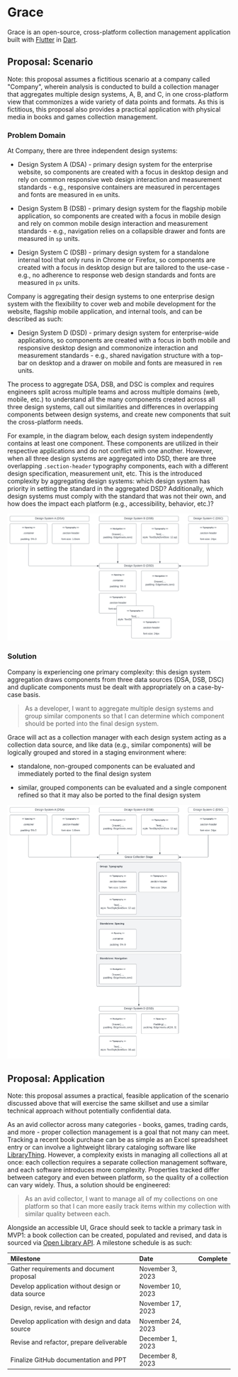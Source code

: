 # Grace

Grace is an open-source, cross-platform collection management application built with [Flutter](https://flutter.dev/) in [Dart](https://dart.dev/).

## Proposal: Scenario

Note: this proposal assumes a fictitious scenario at a company called "Company", wherein analysis is conducted to build a collection manager that aggregates multiple design systems, A, B, and C, in one cross-platform view that commonizes a wide variety of data points and formats. As this is fictitious, this proposal also provides a practical application with physical media in books and games collection management.

### Problem Domain

At Company, there are three independent design systems:

- Design System A (DSA) - primary design system for the enterprise website, so components are created with a focus in desktop design and rely on common responsive web design interaction and measurement standards - e.g., responsive containers are measured in percentages and fonts are measured in `em` units.

- Design System B (DSB) - primary design system for the flagship mobile application, so components are created with a focus in mobile design and rely on common mobile design interaction and measurement standards - e.g., navigation relies on a collapsible drawer and fonts are measured in `sp` units.

- Design System C (DSB) - primary design system for a standalone internal tool that only runs in Chrome or Firefox, so components are created with a focus in desktop design but are tailored to the use-case - e.g., no adherence to response web design standards and fonts are measured in `px` units.

Company is aggregating their design systems to one enterprise design system with the flexibility to cover web and mobile development for the website, flagship mobile application, and internal tools, and can be described as such:

- Design System D (DSD) - primary design system for enterprise-wide applications, so components are created with a focus in both mobile and responsive desktop design and commononize interaction and measurement standards - e.g., shared navigation structure with a top-bar on desktop and a drawer on mobile and fonts are measured in `rem` units.

The process to aggregate DSA, DSB, and DSC is complex and requires engineers split across multiple teams and across multiple domains (web, mobile, etc.) to understand all the many components created across all three design systems, call out similarities and differences in overlapping components between design systems, and create new components that suit the cross-platform needs.

For example, in the diagram below, each design system independently contains at least one component. These components are utilized in their respective applications and do not conflict with one another. However, when all three design systems are aggregated into DSD, there are three overlapping `.section-header` typography components, each with a different design specification, measurement unit, etc. This is the introduced complexity by aggregating design systems: which design system has priority in setting the standard in the aggregated DSD? Additionally, which design systems must comply with the standard that was not their own, and how does the impact each platform (e.g., accessibility, behavior, etc.)?

![](docs/img/dsd-aggregation.svg)

### Solution

Company is experiencing one primary complexity: this design system aggregation draws components from three data sources (DSA, DSB, DSC) and duplicate components must be dealt with appropriately on a case-by-case basis.

> As a developer, I want to aggregate multiple design systems and group similar components so that I can determine which component should be ported into the final design system.

Grace will act as a collection manager with each design system acting as a collection data source, and like data (e.g., similar components) will be logically grouped and stored in a staging environment where:

- standalone, non-grouped components can be evaluated and immediately ported to the final design system

- similar, grouped components can be evaluated and a single component refined so that it may also be ported to the final design system

![](docs/img/dsd-aggregation-w-grace.svg)

## Proposal: Application

Note: this proposal assumes a practical, feasible application of the scenario discussed above that will exercise the same skillset and use a similar technical approach without potentially confidential data.

As an avid collector across many categories - books, games, trading cards, and more - proper collection management is a goal that not many can meet. Tracking a recent book purchase can be as simple as an Excel spreadsheet entry or can involve a lightweight library cataloging software like [LibraryThing](https://www.librarything.com/). However, a complexity exists in managing all collections all at once: each collection requires a separate collection management software, and each software introduces more complexity. Properties tracked differ between category and even between platform, so the quality of a collection can vary widely. Thus, a solution should be engineered:

> As an avid collector, I want to manage all of my collections on one platform so that I can more easily track items within my collection with similar quality between each.

Alongside an accessible UI, Grace should seek to tackle a primary task in MVP1: a book collection can be created, populated and revised, and data is sourced via [Open Library API](https://openlibrary.org/developers/api). A milestone schedule is as such:

| Milestone | Date | Complete |
|:----------|:-----|:---------|
| Gather requirements and document proposal | November 3, 2023 | |
| Develop application without design or data source | November 10, 2023 | |
| Design, revise, and refactor | November 17, 2023 | |
| Develop application with design and data source | November 24, 2023 | |
| Revise and refactor, prepare deliverable | December 1, 2023 | |
| Finalize GitHub documentation and PPT | December 8, 2023 | |